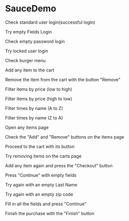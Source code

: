 # SauceDemo
Check standard user login(successful login)

Try empty Fields Login

Check empty password login

Try locked user login

Check burger menu

Add any item to the cart

Remove the item from the cart with the button "Remove"

Filter items by price (low to high)

Filter items by price (high to low)

Filter times by name (A to Z)

Filter times by name (Z to A)

Open any items page

Check the "Add" and "Remove" buttons on the items page

Proceed to the cart with its button

Try removing items on the carts page

Add any item again and press the "Checkout" button

Press "Continue" with empty fields

Try again with an empty Last Name

Try again with an empty zip code

Fill in all the fields and press "Continue"

Finish the purchase with the "Finish" button
